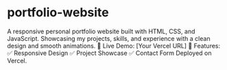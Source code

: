 # portfolio-website
A responsive personal portfolio website built with HTML, CSS, and JavaScript. Showcasing my projects, skills, and experience with a clean design and smooth animations.  🚀 Live Demo: [Your Vercel URL]  🔹 Features: ✅ Responsive Design ✅ Project Showcase ✅ Contact Form  Deployed on Vercel.
